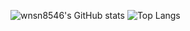 ![wnsn8546's GitHub stats](https://github-readme-stats.vercel.app/api?username=wnsn8546&count_private=true&include_all_commits=true&show_icons=true&theme=radical)  ![Top Langs](https://github-readme-stats.vercel.app/api/top-langs/?username=wnsn8546&theme=radical&layout=compact&langs_count=10)
